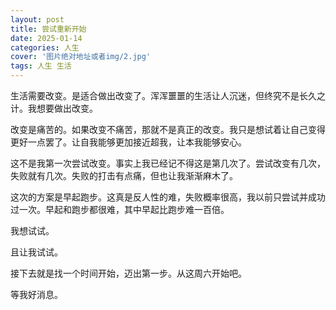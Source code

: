 ```yaml
---
layout: post
title: 尝试重新开始
date: 2025-01-14
categories: 人生
cover: '图片绝对地址或者img/2.jpg'
tags: 人生 生活
---
```


生活需要改变。是适合做出改变了。浑浑噩噩的生活让人沉迷，但终究不是长久之计。我想要做出改变。

改变是痛苦的。如果改变不痛苦，那就不是真正的改变。我只是想试着让自己变得更好一点罢了。让自我能够更加接近超我，让本我能够安心。

这不是我第一次尝试改变。事实上我已经记不得这是第几次了。尝试改变有几次，失败就有几次。失败的打击有点痛，但也让我渐渐麻木了。

这次的方案是早起跑步。这真是反人性的难，失败概率很高，我以前只尝试并成功过一次。早起和跑步都很难，其中早起比跑步难一百倍。

我想试试。

且让我试试。

接下去就是找一个时间开始，迈出第一步。从这周六开始吧。

等我好消息。